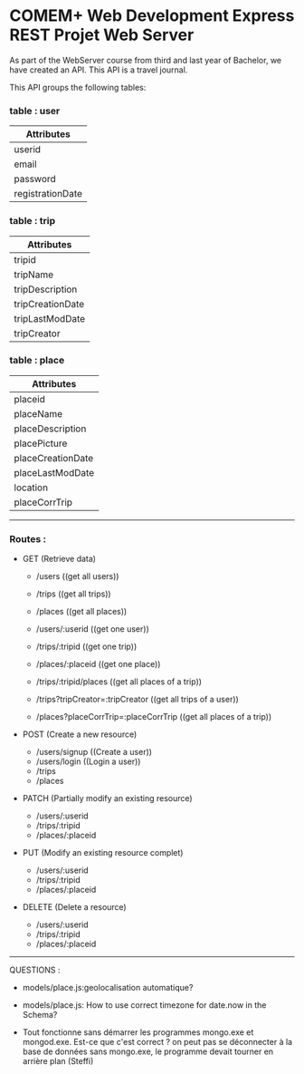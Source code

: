 # COMEM+ Web Development Express REST Projet Web Server

As part of the WebServer course from third and last year of Bachelor, we have created an API. This API is a travel journal.

This API groups the following tables:

### table : user

| Attributes            |
| -----------           |
| userid                |
| email                 |
| password              |
| registrationDate      |


### table : trip

| Attributes            |
| -----------           |
| tripid                |
| tripName              |
| tripDescription       |
| tripCreationDate      |
| tripLastModDate       |
| tripCreator           |


### table : place

| Attributes            |
| -----------           |
| placeid               |
| placeName             |
| placeDescription      |
| placePicture          |
| placeCreationDate     |
| placeLastModDate      |
| location              |
| placeCorrTrip         |

    
    
-----------------------------------------------------------------

### Routes :

- GET (Retrieve data)
    - /users ((get all users))
    - /trips ((get all trips))
    - /places ((get all places))
    
    - /users/:userid ((get one user))
    - /trips/:tripid ((get one trip))
    - /places/:placeid ((get one place))
    
    - /trips/:tripid/places ((get all places of a trip))
    - /trips?tripCreator=:tripCreator ((get all trips of a user))
    - /places?placeCorrTrip=:placeCorrTrip ((get all places of a trip))


- POST (Create a new resource)
    - /users/signup ((Create a user))
    - /users/login ((Login a user))
    - /trips
    - /places
    

- PATCH (Partially modify an existing resource)
    - /users/:userid
    - /trips/:tripid
    - /places/:placeid

    
- PUT (Modify an existing resource complet)
    - /users/:userid
    - /trips/:tripid
    - /places/:placeid


- DELETE (Delete a resource)
    - /users/:userid
    - /trips/:tripid
    - /places/:placeid


-----------------------------------------------------------------

QUESTIONS :

- models/place.js:geolocalisation automatique?

- models/place.js: How to use correct timezone for date.now in the Schema?

- Tout fonctionne sans démarrer les programmes mongo.exe et mongod.exe. Est-ce que c'est correct ? on peut pas se déconnecter à la base de données sans mongo.exe, le programme devait tourner en arrière plan (Steffi)
